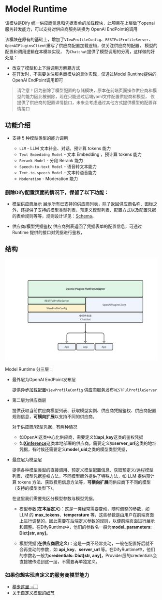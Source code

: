 
# Model Runtime

该模块是Dify 统一供应商信息和凭据表单的加载模块，此项目在上层做了openai服务转发能力，可以支持对供应商服务转换为 OpenAI EndPoint的调用

该模块在原有的基础上，增加了`VIewProfileConfig`、`RESTFulProfileServer`、`OpenAIPluginsClient`重写了供应商配置加载逻辑，仅关注供应商的配置，
模型的配置和调用逻辑在本模块实现， 为`Chatchat`提供了模型调用的分离，这样做的好处是：
- 改变了模型和上下游调用方解耦方式
- 在开发时，不需要关注服务商模块的具体实现，仅通过Model Runtime提供的OpenAI EndPoint调用即可

> 请注意！因为删除了模型配置的存储模块，原本在前端页面操作供应商和模型的能力因此被删除，现在只能通过后端yaml文件配置供应商和模型，
> 仅提供了供应商的配置详情接口，未来会考虑通过其他方式提供模型的配置详情接口

## 功能介绍

- 支持 5 种模型类型的能力调用

  - `LLM` - LLM 文本补全、对话，预计算 tokens 能力
  - `Text Embedidng Model` - 文本 Embedding ，预计算 tokens 能力
  - `Rerank Model` - 分段 Rerank 能力
  - `Speech-to-text Model` - 语音转文本能力
  - `Text-to-speech Model` - 文本转语音能力
  - `Moderation` - Moderation 能力

### 删除Dify配置页面的情况下，保留了以下功能：
- 模型供应商展示
展示所有已支持的供应商列表，除了返回供应商名称、图标之外，还提供了支持的模型类型列表，预定义模型列表、配置方式以及配置凭据的表单规则等等，规则设计详见：[Schema](./docs/zh_Hans/schema.md)。

- 供应商/模型凭据鉴权 
 供应商列表返回了凭据表单的配置信息，可通过 Runtime 提供的接口对凭据进行鉴权， 

## 结构

![](./docs/zh_Hans/images/index/img.png)

Model Runtime 分三层：

- 最外层为OpenAI EndPoint发布层

  提供异步加载配置`VIewProfileConfig`
  供应商服务发布`RESTFulProfileServer` 

- 第二层为供应商层

  提供获取当前供应商模型列表、获取模型实例、供应商凭据鉴权、供应商配置规则信息，**可横向扩展**以支持不同的供应商。

  对于供应商/模型凭据，有两种情况
  - 如OpenAI这类中心化供应商，需要定义如**api_key**这类的鉴权凭据
  - 如[**Xinference**](https://github.com/xorbitsai/inference)这类本地部署的供应商，需要定义如**server_url**这类的地址凭据，有时候还需要定义**model_uid**之类的模型类型凭据， 
 
- 最底层为模型层

  提供各种模型类型的直接调用、预定义模型配置信息、获取预定义/远程模型列表、模型凭据鉴权方法，不同模型额外提供了特殊方法，如 LLM 提供预计算 tokens 方法、获取费用信息方法等，**可横向扩展**同供应商下不同的模型（支持的模型类型下）。

  在这里我们需要先区分模型参数与模型凭据。

  - 模型参数(**在本层定义**)：这是一类经常需要变动，随时调整的参数，如 LLM 的 **max_tokens**、**temperature** 等，这些参数是由用户在前端页面上进行调整的，因此需要在后端定义参数的规则，以便前端页面进行展示和调整。在DifyRuntime中，他们的参数名一般为**model_parameters: Dict[str, any]**。

  - 模型凭据(**在供应商层定义**)：这是一类不经常变动，一般在配置好后就不会再变动的参数，如 **api_key**、**server_url** 等。在DifyRuntime中，他们的参数名一般为**credentials: Dict[str, any]**，Provider层的credentials会直接被传递到这一层，不需要再单独定义。

 
 

 
### 如果你想实现自定义的服务商模型能力
- [移步这里 👈🏻](./docs/zh_Hans/interfaces.md)
- [关于自定义模型的细节](./docs/zh_Hans/provider_scale_out.md)
 
